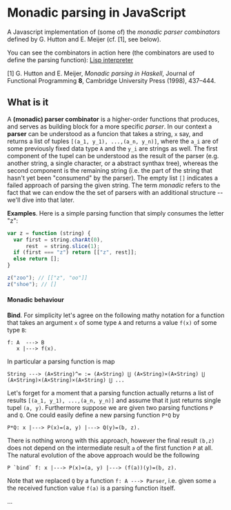 # Monadic parsing in JavaScript

A Javascript implementation of (some of) the *monadic parser combinators* defined by G. Hutton and E. Meijer (cf. [1], see below).

You can see the combinators in action here (the combinators are used to define the parsing function): <a href="http://mirkoklukas.github.io/parser-combinator-js/demo/">Lisp interpreter</a>

[1] G. Hutton and E. Meijer, *Monadic parsing in Haskell*, Journal of Functional Programming **8**, Cambridge University Press (1998), 437–444.


## What is it

A **(monadic) parser combinator** is a higher-order functions that produces, and serves as building block for a more specific *parser*. In our context a **parser** can be understood as a funcion that takes a string, `x` say, and returns a list of tuples `[(a_1, y_1), ...,(a_n, y_n)]`, where the `a_i` are of some previously fixed data type `A` and the `y_i` are strings as well. The first component of the tupel can be understood as the result of the parser (e.g. another string, a single character, or a abstract synthax tree), whereas the second component is the remaining string (i.e. the part of the string that hasn't yet been "consumend" by the parser). The empty list `[]` indicates a failed approach of parsing the given string. The term *monadic* refers to the fact that we can endow the the set of parsers with an additional structure -- we'll dive into that later.

**Examples**. Here is a simple parsing function that simply consumes the letter "z":
```JavaScript
var z = function (string) {
  var first = string.charAt(0),
      rest  = string.slice(1);
  if (first === "z") return [["z", rest]];
  else return [];
}

z("zoo"); // [["z", "oo"]] 
z("shoe"); // [] 
```

#### Monadic behaviour
**Bind**. For simplicity let's agree on the following mathy notation for a function that takes an argument `x` of some type `A` and returns a value `f(x)` of some type `B`:
```
f: A  ---> B
   x |---> f(x).
```
In particular a parsing function is map 
```
String ---> (A×String)^∞ := (A×String) ⋃ (A×String)×(A×String) ⋃ (A×String)×(A×String)×(A×String) ⋃ ...
```
Let's forget for a moment that a parsing function actually returns a list of results `[(a_1, y_1), ...,(a_n, y_n)]` and assume that it just returns single tupel `(a, y)`. Furthermore suppose we are given two parsing functions `P` and `Q`. One could easily define a new parsing function `P*Q` by
```
P*Q: x |---> P(x)=(a, y) |---> Q(y)=(b, z).
```
There is nothing wrong with this approach, however the final result `(b,z)` does not depend on the intermediate result `a` of the first function `P` at all. The natural evolution of the above approach would be the following
```
P `bind` f: x |---> P(x)=(a, y) |---> (f(a))(y)=(b, z).
```
Note that we replaced `Q` by a function `f: A ---> Parser`, i.e. given some `a` the received function value `f(a)` is a parsing function itself. 


...


